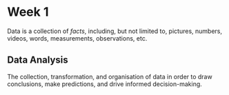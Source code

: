 # Week 1

Data is a collection of *facts*, including, but not limited to, pictures, numbers, videos, words, measurements, observations, etc. 

## Data Analysis
The collection, transformation, and organisation of data in order to draw conclusions, make predictions, and drive informed decision-making.